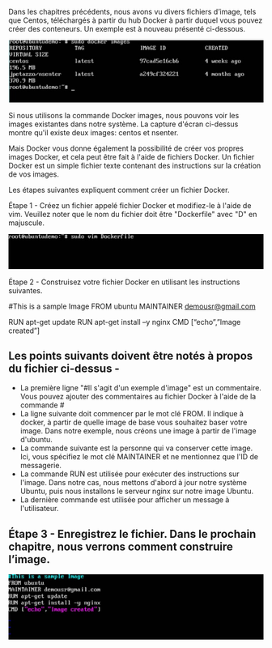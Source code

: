 Dans les chapitres précédents, nous avons vu divers fichiers d’image, tels que Centos, téléchargés à partir du hub Docker à partir duquel vous pouvez créer des conteneurs. Un exemple est à nouveau présenté ci-dessous.

![](1.jpg) 

Si nous utilisons la commande Docker images, nous pouvons voir les images existantes dans notre système. La capture d'écran ci-dessus montre qu'il existe deux images: centos et nsenter.

Mais Docker vous donne également la possibilité de créer vos propres images Docker, et cela peut être fait à l'aide de fichiers Docker. Un fichier Docker est un simple fichier texte contenant des instructions sur la création de vos images.

Les étapes suivantes expliquent comment créer un fichier Docker.

Étape 1 - Créez un fichier appelé fichier Docker et modifiez-le à l'aide de vim. Veuillez noter que le nom du fichier doit être "Dockerfile" avec "D" en majuscule.

![](2.jpg)

Étape 2 - Construisez votre fichier Docker en utilisant les instructions suivantes.

#This is a sample Image 
FROM ubuntu 
MAINTAINER demousr@gmail.com 

RUN apt-get update 
RUN apt-get install –y nginx 
CMD [“echo”,”Image created”] 

## Les points suivants doivent être notés à propos du fichier ci-dessus -

* La première ligne "#Il s'agit d'un exemple d'image" est un commentaire. Vous pouvez ajouter des commentaires au fichier Docker à l'aide de la commande #
* La ligne suivante doit commencer par le mot clé FROM. Il indique à docker, à partir de quelle image de base vous souhaitez baser votre image. Dans notre exemple, nous créons une image à partir de l'image d'ubuntu.
* La commande suivante est la personne qui va conserver cette image. Ici, vous spécifiez le mot clé MAINTAINER et ne mentionnez que l'ID de messagerie.
* La commande RUN est utilisée pour exécuter des instructions sur l'image. Dans notre cas, nous mettons d'abord à jour notre système Ubuntu, puis nous installons le serveur nginx sur notre image Ubuntu.
* La dernière commande est utilisée pour afficher un message à l'utilisateur.
## Étape 3 - Enregistrez le fichier. Dans le prochain chapitre, nous verrons comment construire l’image.

![](3.jpg)